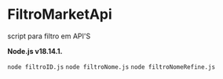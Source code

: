 # FiltroMarketApi
script para filtro em API'S

**Node.js v18.14.1.**   

`node filtroID.js`
`node filtroNome.js`
`node filtroNomeRefine.js`
